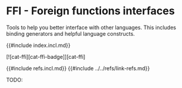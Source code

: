 # FFI - Foreign functions interfaces

Tools to help you better interface with other languages. This includes binding generators and helpful language constructs.

{{#include index.incl.md}}

[![cat-ffi][cat-ffi-badge]][cat-ffi]

{{#include refs.incl.md}}
{{#include ../../refs/link-refs.md}}
<div class="hidden">
TODO:
</div>
